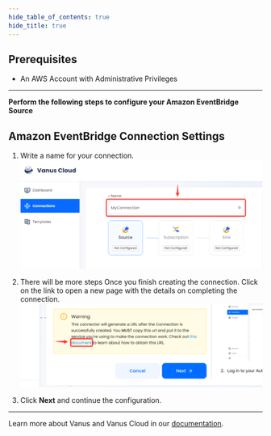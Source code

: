 ```yaml
--- 
hide_table_of_contents: true
hide_title: true
---
```


## Prerequisites

- An AWS Account with Administrative Privileges

---

**Perform the following steps to configure your Amazon EventBridge Source**

## Amazon EventBridge Connection Settings

1. Write a name for your connection.
   ![img.png](images/1.png)
2. There will be more steps Once you finish creating the connection. Click on the link to open a new page with the details on completing the connection.
      ![](images/warning.png)

3. Click **Next** and continue the configuration.

---

Learn more about Vanus and Vanus Cloud in our [documentation](https://docs.vanus.ai).
